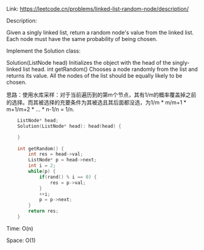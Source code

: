 Link: https://leetcode.cn/problems/linked-list-random-node/description/

Description:

Given a singly linked list, return a random node's value from the linked list. Each node must have the same probability of being chosen.

Implement the Solution class:

Solution(ListNode head) Initializes the object with the head of the singly-linked list head.
int getRandom() Chooses a node randomly from the list and returns its value. All the nodes of the list should be equally likely to be chosen.

思路：使用水库采样：对于当前遍历到的第m个节点，其有1/m的概率覆盖掉之前的选择。而其被选择的充要条件为其被选且其后面都没选，为1/m * m/m+1 * m+1/m+2 * ... * n-1/n = 1/n.

```c++
    ListNode* head;
    Solution(ListNode* head): head(head) {

    }
    
    int getRandom() {
        int res = head->val;
        ListNode* p = head->next;
        int i = 2;
        while(p) {
            if(rand() % i == 0) {
                res = p->val;
            }
            ++i;
            p = p->next;
        }
        return res;
    }
```

Time: O(n)

Space: O(1)
